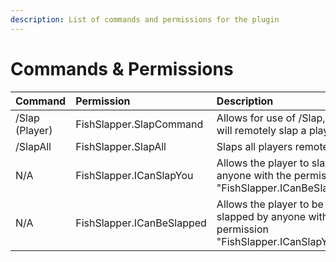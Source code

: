```yaml
---
description: List of commands and permissions for the plugin
---
```


# Commands & Permissions

| Command | Permission | Description |
| :--- | :--- | :--- |
|/Slap (Player)|FishSlapper.SlapCommand|Allows for use of /Slap, which will remotely slap a player|
|/SlapAll|FishSlapper.SlapAll|Slaps all players remotely!|
|N/A|FishSlapper.ICanSlapYou|Allows the player to slap anyone with the permission "FishSlapper.ICanBeSlapped"
|N/A|FishSlapper.ICanBeSlapped|Allows the player to be slapped by anyone with the permission "FishSlapper.ICanSlapYou"

